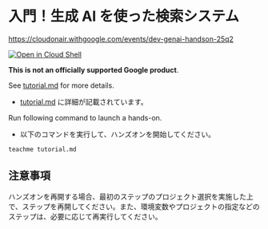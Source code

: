 # 入門！生成 AI を使った検索システム

https://cloudonair.withgoogle.com/events/dev-genai-handson-25q2

[![Open in Cloud Shell](https://gstatic.com/cloudssh/images/open-btn.png)](https://ssh.cloud.google.com/cloudshell/open?cloudshell_git_repo=https://github.com/shonuma/vertex-ai-search-hands-on-202505&cloudshell_working_dir=handson&cloudshell_tutorial=tutorial.md)

**This is not an officially supported Google product**.

See [tutorial.md](tutorial.md) for more details.
- [tutorial.md](tutorial.md) に詳細が記載されています。

Run following command to launch a hands-on.
- 以下のコマンドを実行して、ハンズオンを開始してください。

```
teachme tutorial.md
```

## 注意事項

ハンズオンを再開する場合、最初のステップのプロジェクト選択を実施した上で、ステップを再開してください。また、環境変数やプロジェクトの指定などのステップは、必要に応じて再実行してください。
